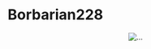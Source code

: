 # Borbarian228
<div align="center">
  <img src="https://media.tenor.com/MHi_sQmVI_sAAAAd/cj-gta.gif](https://forum.bh-rp.com/data/avatars/o/61/61707.jpg?1668596572)https://forum.bh-rp.com/data/avatars/o/61/61707.jpg?1668596572" alt="...">
</div>
